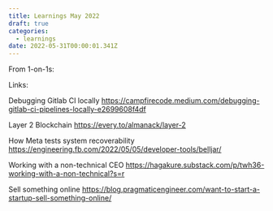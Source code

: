 ```yaml
---
title: Learnings May 2022
draft: true
categories:
  - learnings
date: 2022-05-31T00:00:01.341Z
---
```

From 1-on-1s:





Links:

Debugging Gitlab CI locally https://campfirecode.medium.com/debugging-gitlab-ci-pipelines-locally-e2699608f4df 

Layer 2 Blockchain https://every.to/almanack/layer-2 

How Meta tests system recoverability https://engineering.fb.com/2022/05/05/developer-tools/belljar/

Working with a non-technical CEO https://hagakure.substack.com/p/twh36-working-with-a-non-technical?s=r

Sell something online https://blog.pragmaticengineer.com/want-to-start-a-startup-sell-something-online/